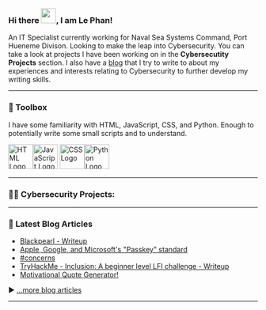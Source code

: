 ### Hi there <img src="https://raw.githubusercontent.com/MartinHeinz/MartinHeinz/master/wave.gif" width="30px">, I am Le Phan!

An IT Specialist currently working for Naval Sea Systems Command, Port Hueneme Divison. Looking to make the leap into Cybersecurity.
You can take a look at projects I have been working on in the <b>Cybersecutity Projects</b> section. I also have a [blog](https://www.lvphan.xyz) that I try to write to about my experiences and interests relating to Cybersecurity to further develop my writing skills.

---
### 🧰 Toolbox
I have some familiarity with HTML, JavaScript, CSS, and Python. Enough to potentially write some small scripts and to understand.

<img src="https://cdn.worldvectorlogo.com/logos/html-1.svg" alt="HTML Logo" width="50" height="50"/><img src="https://cdn.worldvectorlogo.com/logos/javascript-1.svg" alt="JavaScript Logo" width="50" height="50"/> <img src="https://cdn.worldvectorlogo.com/logos/css-3.svg" alt="CSS Logo" width="50" height="50"/><img src="https://cdn.worldvectorlogo.com/logos/python-5.svg" alt="Python Logo" width="50" height="50"/>

---
### 👨‍💻 Cybersecurity Projects:</h2>

---
### 📘 Latest Blog Articles

<!-- BLOG-POST-LIST:START -->
- [Blackpearl - Writeup](https://lvphan773.blogspot.com/2022/06/blackpearl-writeup.html)
- [Apple, Google, and Microsoft&#39;s &quot;Passkey&quot; standard](https://lvphan773.blogspot.com/2022/05/apple-google-and-microsofts-passkey.html)
- [#concerns](https://lvphan773.blogspot.com/2022/04/concerns.html)
- [TryHackMe - Inclusion: A beginner level LFI challenge - Writeup](https://lvphan773.blogspot.com/2022/02/tryhackme-inclusion-beginner-level-lfi.html)
- [Motivational Quote Generator!](https://lvphan773.blogspot.com/2022/02/motivational-quote-generator.html)
<!-- BLOG-POST-LIST:END -->

▶ [...more blog articles](https://www.lvphan.xyz)

---
